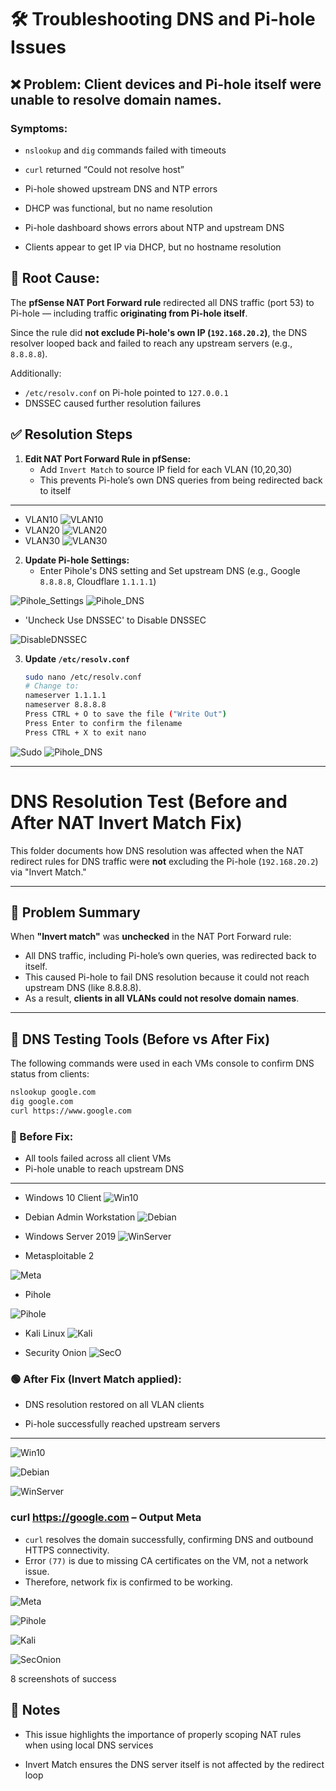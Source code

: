 # 🛠️ Troubleshooting DNS and Pi-hole Issues

## ❌ Problem: Client devices and Pi-hole itself were unable to resolve domain names.

### Symptoms:
- `nslookup` and `dig` commands failed with timeouts
- `curl` returned “Could not resolve host”
- Pi-hole showed upstream DNS and NTP errors
- DHCP was functional, but no name resolution

- Pi-hole dashboard shows errors about NTP and upstream DNS
- Clients appear to get IP via DHCP, but no hostname resolution

## 🧠 Root Cause:

The **pfSense NAT Port Forward rule** redirected all DNS traffic (port 53) to Pi-hole — including traffic **originating from Pi-hole itself**.

Since the rule did **not exclude Pi-hole's own IP (`192.168.20.2`)**, the DNS resolver looped back and failed to reach any upstream servers (e.g., `8.8.8.8`).

Additionally:
- `/etc/resolv.conf` on Pi-hole pointed to `127.0.0.1`
- DNSSEC caused further resolution failures


## ✅ Resolution Steps
1. **Edit NAT Port Forward Rule in pfSense:**
   - Add `Invert Match` to source IP field for each VLAN (10,20,30)
   - This prevents Pi-hole’s own DNS queries from being redirected back to itself
---

- VLAN10
![VLAN10](8_Troubleshoot_VLAN10_PortForward.png)
- VLAN20
![VLAN20](9_Troubleshoot_VLAN20_PortForward.png)
- VLAN30
![VLAN30](10_Troubleshoot_VLAN30_PortForward.png)

2. **Update Pi-hole Settings:**
   - Enter Pihole's DNS setting and Set upstream DNS (e.g., Google `8.8.8.8`, Cloudflare `1.1.1.1`)

![Pihole_Settings](15_Pihole_Settings.png)
![Pihole_DNS](11_DNS_Upstream.png)

   - 'Uncheck Use DNSSEC' to Disable DNSSEC

![DisableDNSSEC](12_Disable_DNSSEC.png)

3. **Update `/etc/resolv.conf`**
   ```bash
   sudo nano /etc/resolv.conf
   # Change to:
   nameserver 1.1.1.1
   nameserver 8.8.8.8
   Press CTRL + O to save the file ("Write Out")
   Press Enter to confirm the filename
   Press CTRL + X to exit nano

![Sudo](13_Update.png)
![Pihole_DNS](14_nameserver.png)

---

# DNS Resolution Test (Before and After NAT Invert Match Fix)

This folder documents how DNS resolution was affected when the NAT redirect rules for DNS traffic were **not** excluding the Pi-hole (`192.168.20.2`) via "Invert Match."

---

## 🔧 Problem Summary

When **"Invert match"** was **unchecked** in the NAT Port Forward rule:

- All DNS traffic, including Pi-hole’s own queries, was redirected back to itself.
- This caused Pi-hole to fail DNS resolution because it could not reach upstream DNS (like 8.8.8.8).
- As a result, **clients in all VLANs could not resolve domain names**.

---

## 🧪 DNS Testing Tools (Before vs After Fix)

The following commands were used in each VMs console to confirm DNS status from clients:

```bash
nslookup google.com
dig google.com
curl https://www.google.com
```

### 🔴 Before Fix:

- All tools failed across all client VMs
- Pi-hole unable to reach upstream DNS

---

- Windows 10 Client
![Win10](1_Troubleshoot_Win.png)

- Debian Admin Workstation
![Debian](2_Troubleshoot_Debian.png)

- Windows Server 2019
![WinServer](3_Troubleshoot_WinServer.png)

- Metasploitable 2

![Meta](4_Troubleshoot_Meta.png)


- Pihole

![Pihole](5_Troubleshoot_Pihole.png)


- Kali Linux
![Kali](6_Troubleshoot_Kali.png)

- Security Onion
![SecO](7_Troubleshoot_Seconion.png)

### 🟢 After Fix (Invert Match applied):

- DNS resolution restored on all VLAN clients

- Pi-hole successfully reached upstream servers 

---

![Win10](16_Troubleshoot_Success_Win.png)


![Debian](17_Troubleshoot_Success_Debian.png)

![WinServer](18_Troubleshoot_Success_WinServer.png)

### curl https://google.com – Output Meta 

- `curl` resolves the domain successfully, confirming DNS and outbound HTTPS connectivity.
- Error `(77)` is due to missing CA certificates on the VM, not a network issue.
- Therefore, network fix is confirmed to be working.

![Meta](19_Troubleshoot_Success_Meta.png)

![Pihole](20_Troubleshoot_Success_Pihole.png)

![Kali](21_Troubleshoot_Success_Kali.png)

![SecOnion](22_Troubleshoot_Success_Seconion.png)


8 screenshots of success 







## 📌 Notes

- This issue highlights the importance of properly scoping NAT rules when using local DNS services

- Invert Match ensures the DNS server itself is not affected by the redirect loop

